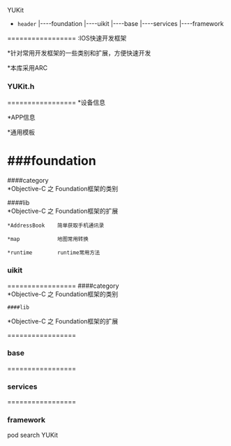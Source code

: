 
YUKit
- ```header```
    |----foundation
    |----uikit
    |----base
    |----services
    |----framework

=================
:IOS快速开发框架

*针对常用开发框架的一些类别和扩展，方便快速开发

*本库采用ARC


### YUKit.h
=================
*设备信息

*APP信息

*通用模板


###foundation
=================
####category   
*Objective-C 之 Foundation框架的类别

####lib            
*Objective-C 之 Foundation框架的扩展

    *AddressBook    简单获取手机通讯录

    *map            地图常用转换

    *runtime        runtime常用方法

### uikit
=================
    ####category       
*Objective-C 之 Foundation框架的类别

    ####lib            
*Objective-C 之 Foundation框架的扩展

=================
### base


=================
### services


=================
### framework



pod search YUKit
